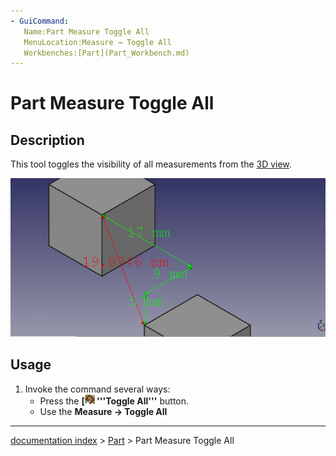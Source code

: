 ```yaml
---
- GuiCommand:
   Name:Part Measure Toggle All
   MenuLocation:Measure → Toggle All
   Workbenches:[Part](Part_Workbench.md)
---
```


# Part Measure Toggle All

## Description

This tool toggles the visibility of all measurements from the [3D view](3D_view.md).

 ![](images/MeasureLinear3DandDelta1.PNG ) 

## Usage

1.  Invoke the command several ways:
    -   Press the **[<img src=images/Part_Measure_Toggle_All.svg style="width:16px"> '''Toggle All'''** button.
    -   Use the **Measure → Toggle All**

---
[documentation index](../README.md) > [Part](Part_Workbench.md) > Part Measure Toggle All
